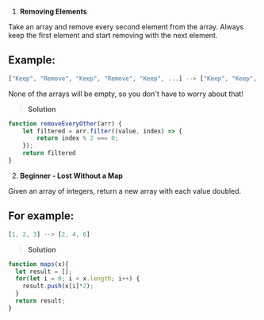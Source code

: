 1. **Removing Elements**

Take an array and remove every second element from the array. Always keep the first element and start removing with the next element.

## **Example:**

```js
["Keep", "Remove", "Keep", "Remove", "Keep", ...] --> ["Keep", "Keep", "Keep", ...]
```

None of the arrays will be empty, so you don't have to worry about that!

> **Solution**

```js
function removeEveryOther(arr) {
    let filtered = arr.filter((value, index) => {
        return index % 2 === 0;
    });
    return filtered
}
```

2. **Beginner - Lost Without a Map**

Given an array of integers, return a new array with each value doubled.

## **For example:**

```js
[1, 2, 3] --> [2, 4, 6]
```

> **Solution**

```js
function maps(x){
  let result = [];
  for(let i = 0; i < x.length; i++) {
    result.push(x[i]*2);
  }
  return result;
}
```